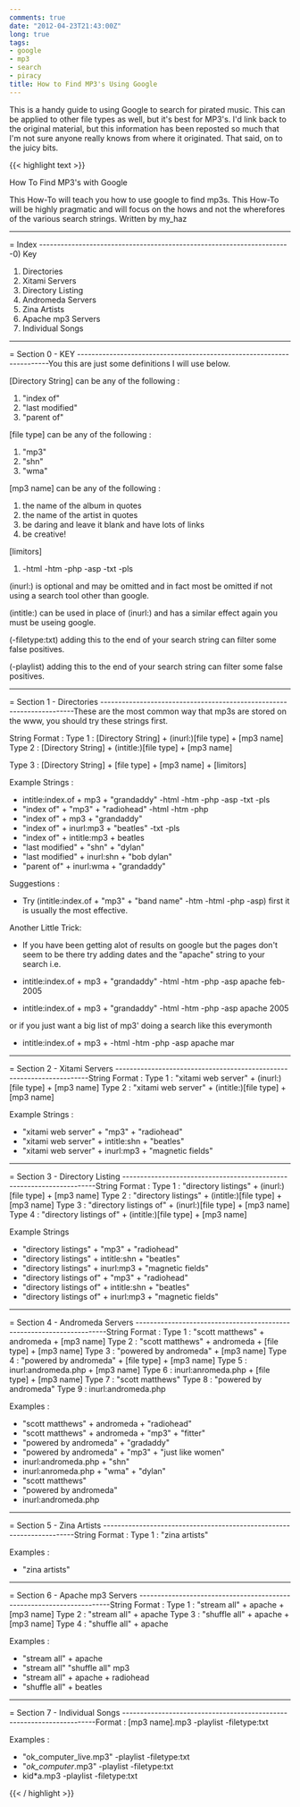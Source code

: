 ```yaml
---
comments: true
date: "2012-04-23T21:43:00Z"
long: true
tags:
- google
- mp3
- search
- piracy
title: How to Find MP3's Using Google
---
```


This is a handy guide to using Google to search for pirated music. This can be
applied to other file types as well, but it's best for MP3's. I'd link back to
the original material, but this information has been reposted so much that I'm
not sure anyone really knows from where it originated. That said, on to the
juicy bits.

{{< highlight text >}}

How To Find MP3's with Google

This How-To will teach you how to use google to find mp3s. This How-To
will be highly pragmatic and will focus on the hows and not the
wherefores of the various search strings. Written by my_haz

 

----------------------------------------------------------------------
= Index
----------------------------------------------------------------------0) Key
1) Directories
2) Xitami Servers
3) Directory Listing
4) Andromeda Servers
5) Zina Artists
6) Apache mp3 Servers
7) Individual Songs


----------------------------------------------------------------------
= Section 0 - KEY
----------------------------------------------------------------------You this are just some definitions I will use below.

[Directory String] can be any of the following :
1) "index of"
2) "last modified"
3) "parent of" 

[file type] can be any of the following :
1) "mp3"
2) "shn"
3) "wma"

[mp3 name] can be any of the following :
1) the name of the album in quotes
2) the name of the artist in quotes
3) be daring and leave it blank and have lots of links
4) be creative!

[limitors]
1) -html -htm -php -asp -txt -pls

(inurl:) is optional and may be omitted and in fact most be
omitted if not using a search tool other than google.

(intitle:) can be used in place of (inurl:) and has a similar effect
again you must be useing google.

(-filetype:txt) adding this to the end of your search string can
filter some false positives.

(-playlist) adding this to the end of your search string can
filter some false positives.

----------------------------------------------------------------------
= Section 1 - Directories
----------------------------------------------------------------------These are the most common way that mp3s are stored on the www, you
should try these strings first.

String Format : 
Type 1 : [Directory String] + (inurl:)[file type] + [mp3 name]
Type 2 : [Directory String] + (intitle:)[file type] + [mp3 name]

Type 3 : [Directory String] + [file type] + [mp3 name] + [limitors]

Example Strings :
- intitle:index.of + mp3 + "grandaddy" -html -htm -php -asp -txt -pls
- "index of" + "mp3" + "radiohead" -html -htm -php
- "index of" + mp3 + "grandaddy"
- "index of" + inurl:mp3 + "beatles" -txt -pls
- "index of" + intitle:mp3 + beatles
- "last modified" + "shn" + "dylan"
- "last modified" + inurl:shn + "bob dylan"
- "parent of" + inurl:wma + "grandaddy"

Suggestions : 
- Try (intitle:index.of + "mp3" + "band name" -htm -html -php -asp) first it 
is usually the most effective.

Another Little Trick:
- If you have been getting alot of results on google but the pages don't seem
to be there try adding dates and the "apache" string to your search i.e.

- intitle:index.of + mp3 + "grandaddy" -html -htm -php -asp apache feb-2005
- intitle:index.of + mp3 + "grandaddy" -html -htm -php -asp apache 2005

or if you just want a big list of mp3' doing a search like this everymonth
- intitle:index.of + mp3 + -html -htm -php -asp apache mar




----------------------------------------------------------------------
= Section 2 - Xitami Servers
----------------------------------------------------------------------String Format : 
Type 1 : "xitami web server" + (inurl:)[file type] + [mp3 name]
Type 2 : "xitami web server" + (intitle:)[file type] + [mp3 name]

Example Strings :
- "xitami web server" + "mp3" + "radiohead"
- "xitami web server" + intitle:shn + "beatles"
- "xitami web server" + inurl:mp3 + "magnetic fields"

----------------------------------------------------------------------
= Section 3 - Directory Listing
----------------------------------------------------------------------String Format :
Type 1 : "directory listings" + (inurl:)[file type] + [mp3 name]
Type 2 : "directory listings" + (intitle:)[file type] + [mp3 name]
Type 3 : "directory listings of" + (inurl:)[file type] + [mp3 name]
Type 4 : "directory listings of" + (intitle:)[file type] + [mp3 name]


Example Strings
- "directory listings" + "mp3" + "radiohead"
- "directory listings" + intitle:shn + "beatles"
- "directory listings" + inurl:mp3 + "magnetic fields"
- "directory listings of" + "mp3" + "radiohead"
- "directory listings of" + intitle:shn + "beatles"
- "directory listings of" + inurl:mp3 + "magnetic fields"

----------------------------------------------------------------------
= Section 4 - Andromeda Servers
----------------------------------------------------------------------String Format :
Type 1 : "scott matthews" + andromeda + [mp3 name]
Type 2 : "scott matthews" + andromeda + [file type] + [mp3 name]
Type 3 : "powered by andromeda" + [mp3 name]
Type 4 : "powered by andromeda" + [file type] + [mp3 name]
Type 5 : inurl:andromeda.php + [mp3 name]
Type 6 : inurl:anromeda.php + [file type] + [mp3 name]
Type 7 : "scott matthews" 
Type 8 : "powered by andromeda"
Type 9 : inurl:andromeda.php 

Examples :
- "scott matthews" + andromeda + "radiohead"
- "scott matthews" + andromeda + "mp3" + "fitter"
- "powered by andromeda" + "gradaddy"
- "powered by andromeda" + "mp3" + "just like women"
- inurl:andromeda.php + "shn"
- inurl:anromeda.php + "wma" + "dylan"
- "scott matthews" 
- "powered by andromeda"
- inurl:andromeda.php 


----------------------------------------------------------------------
= Section 5 - Zina Artists
----------------------------------------------------------------------String Format : 
Type 1 : "zina artists"

Examples :
- "zina artists"


----------------------------------------------------------------------
= Section 6 - Apache mp3 Servers
----------------------------------------------------------------------String Format :
Type 1 : "stream all" + apache + [mp3 name]
Type 2 : "stream all" + apache 
Type 3 : "shuffle all" + apache + [mp3 name]
Type 4 : "shuffle all" + apache

Examples :
- "stream all" + apache
- "stream all" "shuffle all" mp3
- "stream all" + apache + radiohead
- "shuffle all" + beatles

----------------------------------------------------------------------
= Section 7 - Individual Songs
----------------------------------------------------------------------Format : [mp3 name].mp3 -playlist -filetype:txt

Examples :
- "ok_computer_live.mp3" -playlist -filetype:txt
- "*ok_computer*.mp3" -playlist -filetype:txt
- kid*a.mp3 -playlist -filetype:txt

{{< / highlight >}}
